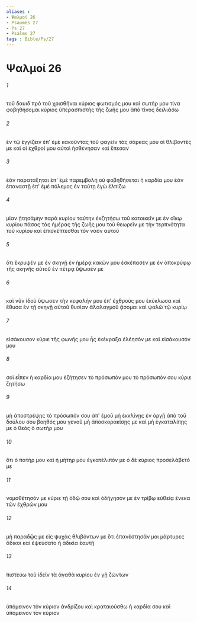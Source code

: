 ```yaml
---
aliases : 
- Ψαλμοί 26
- Psaumes 27
- Ps 27
- Psalms 27
tags : Bible/Ps/27
---
```


# Ψαλμοί 26

###### 1
τοῦ δαυιδ πρὸ τοῦ χρισθῆναι κύριος φωτισμός μου καὶ σωτήρ μου τίνα φοβηθήσομαι κύριος ὑπερασπιστὴς τῆς ζωῆς μου ἀπὸ τίνος δειλιάσω
###### 2
ἐν τῷ ἐγγίζειν ἐπ' ἐμὲ κακοῦντας τοῦ φαγεῖν τὰς σάρκας μου οἱ θλίβοντές με καὶ οἱ ἐχθροί μου αὐτοὶ ἠσθένησαν καὶ ἔπεσαν
###### 3
ἐὰν παρατάξηται ἐπ' ἐμὲ παρεμβολή οὐ φοβηθήσεται ἡ καρδία μου ἐὰν ἐπαναστῇ ἐπ' ἐμὲ πόλεμος ἐν ταύτῃ ἐγὼ ἐλπίζω
###### 4
μίαν ᾐτησάμην παρὰ κυρίου ταύτην ἐκζητήσω τοῦ κατοικεῖν με ἐν οἴκῳ κυρίου πάσας τὰς ἡμέρας τῆς ζωῆς μου τοῦ θεωρεῖν με τὴν τερπνότητα τοῦ κυρίου καὶ ἐπισκέπτεσθαι τὸν ναὸν αὐτοῦ
###### 5
ὅτι ἔκρυψέν με ἐν σκηνῇ ἐν ἡμέρᾳ κακῶν μου ἐσκέπασέν με ἐν ἀποκρύφῳ τῆς σκηνῆς αὐτοῦ ἐν πέτρᾳ ὕψωσέν με
###### 6
καὶ νῦν ἰδοὺ ὕψωσεν τὴν κεφαλήν μου ἐπ' ἐχθρούς μου ἐκύκλωσα καὶ ἔθυσα ἐν τῇ σκηνῇ αὐτοῦ θυσίαν ἀλαλαγμοῦ ᾄσομαι καὶ ψαλῶ τῷ κυρίῳ
###### 7
εἰσάκουσον κύριε τῆς φωνῆς μου ἧς ἐκέκραξα ἐλέησόν με καὶ εἰσάκουσόν μου
###### 8
σοὶ εἶπεν ἡ καρδία μου ἐζήτησεν τὸ πρόσωπόν μου τὸ πρόσωπόν σου κύριε ζητήσω
###### 9
μὴ ἀποστρέψῃς τὸ πρόσωπόν σου ἀπ' ἐμοῦ μὴ ἐκκλίνῃς ἐν ὀργῇ ἀπὸ τοῦ δούλου σου βοηθός μου γενοῦ μὴ ἀποσκορακίσῃς με καὶ μὴ ἐγκαταλίπῃς με ὁ θεὸς ὁ σωτήρ μου
###### 10
ὅτι ὁ πατήρ μου καὶ ἡ μήτηρ μου ἐγκατέλιπόν με ὁ δὲ κύριος προσελάβετό με
###### 11
νομοθέτησόν με κύριε τῇ ὁδῷ σου καὶ ὁδήγησόν με ἐν τρίβῳ εὐθείᾳ ἕνεκα τῶν ἐχθρῶν μου
###### 12
μὴ παραδῷς με εἰς ψυχὰς θλιβόντων με ὅτι ἐπανέστησάν μοι μάρτυρες ἄδικοι καὶ ἐψεύσατο ἡ ἀδικία ἑαυτῇ
###### 13
πιστεύω τοῦ ἰδεῖν τὰ ἀγαθὰ κυρίου ἐν γῇ ζώντων
###### 14
ὑπόμεινον τὸν κύριον ἀνδρίζου καὶ κραταιούσθω ἡ καρδία σου καὶ ὑπόμεινον τὸν κύριον
